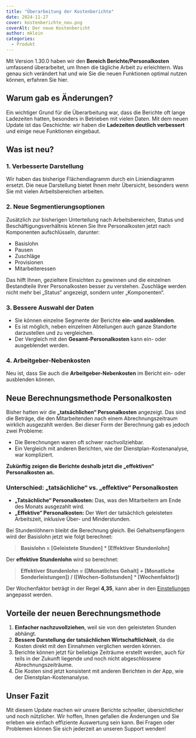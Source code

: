 ```yaml
---
title: "Überarbeitung der Kostenberichte"
date: 2024-11-27
cover: kostenberichte_neu.png
coverAlt: Der neue Kostenbericht
author: mklein
categories:
  - Produkt
---
```


Mit Version 1.30.0 haben wir den **Bereich Berichte/Personalkosten** umfassend überarbeitet, um Ihnen die tägliche Arbeit zu erleichtern. Was genau sich verändert hat und wie Sie die neuen Funktionen optimal nutzen können, erfahren Sie hier.

## Warum gab es Änderungen?

Ein wichtiger Grund für die Überarbeitung war, dass die Berichte oft lange Ladezeiten hatten, besonders in Betrieben mit vielen Daten. Mit dem neuen Update ist das Geschichte: wir haben die **Ladezeiten deutlich verbessert** und einige neue Funktionen eingebaut. 

## Was ist neu?

### 1. Verbesserte Darstellung
Wir haben das bisherige Flächendiagramm durch ein Liniendiagramm ersetzt. Die neue Darstellung bietet Ihnen mehr Übersicht, besonders wenn Sie mit vielen Arbeitsbereichen arbeiten.

### 2. Neue Segmentierungsoptionen
Zusätzlich zur bisherigen Unterteilung nach Arbeitsbereichen, Status und Beschäftigungsverhältnis können Sie Ihre Personalkosten jetzt nach Komponenten aufschlüsseln, darunter:

- Basislohn
- Pausen
- Zuschläge
- Provisionen
- Mitarbeiteressen  

Das hilft Ihnen, gezieltere Einsichten zu gewinnen und die einzelnen Bestandteile Ihrer Personalkosten besser zu verstehen. Zuschläge werden nicht mehr bei „Status“ angezeigt, sondern unter „Komponenten“.

### 3. Bessere Auswahl der Daten
- Sie können einzelne Segmente der Berichte **ein- und ausblenden**.
- Es ist möglich, neben einzelnen Abteilungen auch ganze Standorte darzustellen und zu vergleichen.
- Der Vergleich mit den **Gesamt-Personalkosten** kann ein- oder ausgeblendet werden.

### 4. Arbeitgeber-Nebenkosten
Neu ist, dass Sie auch die **Arbeitgeber-Nebenkosten** im Bericht ein- oder ausblenden können.

## Neue Berechnungsmethode Personalkosten

Bisher hatten wir die **„tatsächlichen“ Personalkosten** angezeigt. Das sind die Beträge, die den Mitarbeitenden nach einem Abrechnungszeitraum wirklich ausgezahlt werden. Bei dieser Form der Berechnung gab es jedoch zwei Probleme:

- Die Berechnungen waren oft schwer nachvollziehbar.
- Ein Vergleich mit anderen Berichten, wie der Dienstplan-Kostenanalyse, war kompliziert.

**Zukünftig zeigen die Berichte deshalb jetzt die „effektiven“ Personalkosten an.**

### Unterschied: „tatsächliche“ vs. „effektive“ Personalkosten

- **„Tatsächliche“ Personalkosten:** Das, was den Mitarbeitern am Ende des Monats ausgezahlt wird.
- **„Effektive“ Personalkosten:** Der Wert der tatsächlich geleisteten Arbeitszeit, inklusive Über- und Minderstunden.  

Bei Stundenlöhnern bleibt die Berechnung gleich. Bei Gehaltsempfängern wird der Basislohn jetzt wie folgt berechnet:

> **Basislohn = [Geleistete Stunden] * [Effektiver Stundenlohn]**

Der **effektive Stundenlohn** wird so berechnet:

> **Effektiver Stundenlohn = ([Monatliches Gehalt] + [Monatliche Sonderleistungen]) / ([Wochen-Sollstunden] * [Wochenfaktor])**

Der Wochenfaktor beträgt in der Regel **4,35**, kann aber in den [Einstellungen](/hilfe/handbuch/einstellungen/unternehmen/#wochenfaktor) angepasst werden.


## Vorteile der neuen Berechnungsmethode

1. **Einfacher nachzuvollziehen**, weil sie von den geleisteten Stunden abhängt.
2. **Bessere Darstellung der tatsächlichen Wirtschaftlichkeit**, da die Kosten direkt mit den Einnahmen verglichen werden können.
3. Berichte können jetzt für beliebige Zeiträume erstellt werden, auch für teils in der Zukunft liegende und noch nicht abgeschlossene Abrechnungszeiträume.
4. Die Kosten sind jetzt konsistent mit anderen Berichten in der App, wie der Dienstplan-Kostenanalyse.

## Unser Fazit

Mit diesem Update machen wir unsere Berichte schneller, übersichtlicher und noch nützlicher. Wir hoffen, Ihnen gefallen die Änderungen und Sie erleben wie einfach effiziente Auswertung sein kann. Bei Fragen oder Problemen können Sie sich jederzeit an unseren Support wenden!



